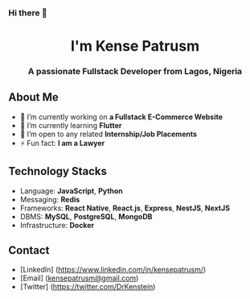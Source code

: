 ### Hi there 👋

<h1 align="center">I'm Kense Patrusm</h1>
<h3 align="center">A passionate Fullstack Developer from Lagos, Nigeria</h3>

## About Me
- 🔭 I’m currently working on **a Fullstack E-Commerce Website**
- 🌱 I’m currently learning **Flutter**
- 👯 I’m open to any related **Internship/Job Placements**
- ⚡ Fun fact: **I am a Lawyer**

## Technology Stacks
- Language: **JavaScript**, **Python**
- Messaging: **Redis**
- Frameworks: **React Native**, **React.js**, **Express**, **NestJS**, **NextJS**
- DBMS: **MySQL**, **PostgreSQL**, **MongoDB**
- Infrastructure: **Docker**

## Contact
- [LinkedIn] (https://www.linkedin.com/in/kensepatrusm/)
- [Email] (kensepatrusm@gmail.com)
- [Twitter] (https://twitter.com/DrKenstein)


